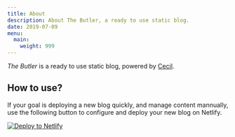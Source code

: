 ```yaml
---
title: About
description: About The Butler, a ready to use static blog.
date: 2019-07-09
menu:
  main:
    weight: 999
---
```

_The Butler_ is a ready to use static blog, powered by [Cecil](https://cecil.app).

## How to use?

If your goal is deploying a new blog quickly, and manage content mannually, use the following button to configure and deploy your new blog on Netlify.

[![Deploy to Netlify](https://www.netlify.com/img/deploy/button.svg)](https://app.netlify.com/start/deploy?repository=https://github.com/Cecilapp/the-butler&stack=cms)
